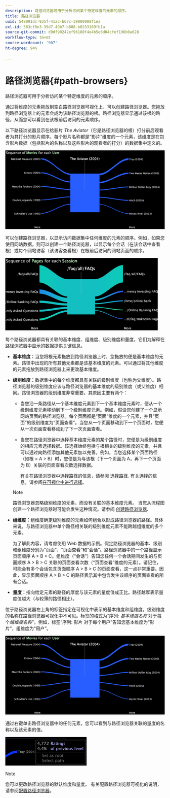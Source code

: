 ```yaml
---
description: 路径浏览器可用于分析访问某个特定维度的元素的顺序。
title: 路径浏览器
uuid: 548091dc-935f-41ac-b67c-39080988f1ea
exl-id: 563cf0e3-39d7-49b7-b808-b0233169fb1a
source-git-commit: d9df90242ef96188f4e4b5e6d04cfef196b0a628
workflow-type: tm+mt
source-wordcount: '907'
ht-degree: 94%

---
```


# 路径浏览器{#path-browsers}

路径浏览器可用于分析访问某个特定维度的元素的顺序。

通过将维度的元素拖放到空白路径浏览器可视化上，可以创建路径浏览器。您拖放到路径浏览器上的元素会成为该路径浏览器的根。路径浏览器显示通过该根的路径，从而您可以看到在该根前后访问的元素顺序。

以下路径浏览器显示在给影片 *The Aviator*（它是路径浏览器的根）打分前后观看者为其打分的影片顺序。每个影片名称都是“影片”维度的一个元素，该维度是在包含影片数据（包括影片的名称以及这些影片的观看者的打分）的数据集中定义的。

![](assets/vis_PathBrowser_Movies.png)

可以创建路径浏览器，以显示访问数据集中任何维度的元素的顺序。例如，如果您使用网站数据，则可以创建一个路径浏览器，以显示每个会话（在该会话中查看根）或每个网站访客（该访客查看根）在根前后访问的网站页面的顺序。

![](assets/vis_PathBrowser_Pages.png)

每个路径浏览器都具有关联的基本维度、组维度、级别维度和量度，它们为解释在路径浏览器中显示的数据提供关键信息。

* **基本维度：**&#x200B;当您将根元素拖放到路径浏览器上时，您拖放的便是基本维度的元素。路径中出现的所有其他元素都是该基本维度的元素。可以通过将其他维度的元素拖放到路径浏览器上来更改基本维度。
* **级别维度：**&#x200B;数据集中的每个维度都具有关联的级别维度（也称为父维度）。路径浏览器的级别维度应该与路径浏览器的基本维度的级别维度（或父维度）相同。路径浏览器的级别维度非常重要，其原因主要有两个：

   * 当您沿一条路径从一个基本维度元素到下一个基本维度元素时，便从一个级别维度元素移动到下一个级别维度元素。例如，假设您创建了一个显示网站页面的路径浏览器。每个页面都是“页面”维度的一个元素，并且“页面”的级别维度为“页面查看”。当您从一个页面移动到下一个页面时，您便从一次页面查看移动到了下一次页面查看。
   * 当您在路径浏览器中选择基本维度元素的某个路径时，您便是为级别维度的相应元素选择数据。该选择始终包括与根相关的级别维度的元素，并且可以通过向路径添加其他元素加以完善。例如，当您选择某个页面路径（如根 > A > B）时，您便是为与该根（下一个页面为 A，再下一个页面为 B）关联的页面查看次数选择数据。

      有关在路径浏览器中选择路径的信息，请参阅 [选择路径](../../../../home/c-get-started/c-analysis-vis/c-path-browsers/t-sel-paths.md#task-bf44d08c71954ef2adec4b82f840adeb). 有关选择的信息，请参阅[在可视化中进行选择](../../../../home/c-get-started/c-vis/c-sel-vis/c-sel-vis.md#concept-012870ec22c7476e9afbf3b8b2515746)。
   >[!NOTE]
   >
   >路径浏览器忽略级别维度的元素，而没有关联的基本维度元素。 当您从流程图创建一个路径浏览器时可能会发生这种情况。请参阅 [创建路径浏览器](../../../../home/c-get-started/c-analysis-vis/c-path-browsers/c-create-path-browsers.md#concept-e120de6a740d4b6f98dda9e2b638f6ff).

* **组维度：**&#x200B;组维度确定级别维度的元素如何组合以形成路径浏览器的路径。具体来说，与路径浏览器中单个路径相关联的级别维度元素不能跨越组维度的多个元素。

   为了解此内容，请考虑使用 Web 数据的示例。假定路径浏览器的基本、级别和组维度分别为“页面”、“页面查看”和“会话”。路径浏览器中的一个路径显示页面顺序 A > B > C。组维度（“会话”）告知您任何一个会话期间发生的与页面顺序 A > B > C 关联的页面查看次数（“页面查看”维度的元素）。请记住，可能会有多个会话包含页面顺序 A > B > C 的页面查看，这一点非常重要。因此，显示页面顺序 A > B > C 的路径表示其中包含发生该顺序的页面查看的所有会话。

* **量度：**&#x200B;指向给定元素的路径的厚度与该元素的量度值成正比。路径越厚表示量度值越大（与较薄的路径相比）。

位于路径浏览器左上角的标签指定在可视化中表示的基本维度和组维度。级别维度的名称在路径浏览器可视化中不可见。标签的格式为“序列: *基本维度名称* 对于每个&#x200B;*组维度名称*”。例如，标签“序列: 影片 对于每个用户”告知您基本维度为“影片”，组维度为“用户”。

![](assets/vis_PathBrowser_Movies.png)

通过右键单击路径浏览器中的任何元素，您可以看到与路径浏览器关联的量度的名称以及该元素的值。

![](assets/vis_PathBrowser_RightClick.png)

>[!NOTE]
>
>您可以更改路径浏览器的默认维度和量度。 有关配置路径浏览器可视化的说明，请参阅[配置路径浏览器](../../../../home/c-get-started/c-intf-anlys-ftrs/t-config-path-brwsr.md#task-bbb3ddaa140a414f984b697c2b8202a3)。
